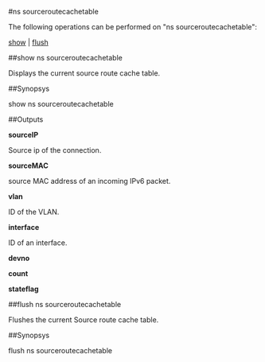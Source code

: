 #ns sourceroutecachetable

The following operations can be performed on "ns sourceroutecachetable":


[show](#show-ns-sourceroutecachetable) | [flush](#flush-ns-sourceroutecachetable)

##show ns sourceroutecachetable

Displays the current source route cache table.


##Synopsys

show ns sourceroutecachetable


##Outputs

<b>sourceIP</b>
Source ip of the connection.

<b>sourceMAC</b>
source MAC address of an incoming IPv6 packet.

<b>vlan</b>
ID of the VLAN.

<b>interface</b>
ID of an interface.

<b>devno</b>

<b>count</b>

<b>stateflag</b>



##flush ns sourceroutecachetable

Flushes the current Source route cache table.


##Synopsys

flush ns sourceroutecachetable


